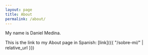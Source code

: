 ```yaml
---
layout: page
title: About
permalink: /about/
---
```


My name is Daniel Medina.

This is the link to my About page in Spanish: [link]({{ "/sobre-mi/" | relative_url }})
